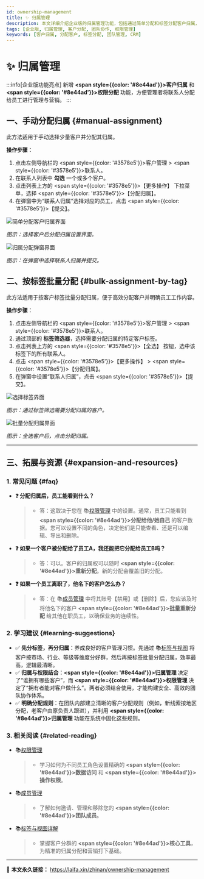 ```yaml
---
id: ownership-management
title: ✨ 归属管理
description: 本文详细介绍企业版的归属管理功能，包括通过简单分配和标签分配客户归属，帮助管理者将联系人合理分配给员工，优化客户管理与营销效果。
tags: [企业版, 归属管理, 客户分配, 团队协作, 权限管理]
keywords: [客户归属, 分配客户, 标签分配, 团队管理, CRM]
---
```


# ✨ 归属管理

:::info[企业版功能亮点]
新增 **<span style={{color: '#8e44ad'}}>客户归属</span>** 和 **<span style={{color: '#8e44ad'}}>权限分配</span>** 功能，方便管理者将联系人分配给员工进行管理与营销。
:::

## 一、手动分配归属 {#manual-assignment}

此方法适用于手动选择少量客户并分配其归属。

**操作步骤**：

1.  点击左侧导航栏的 <span style={{color: '#3578e5'}}>客户管理</span> > <span style={{color: '#3578e5'}}>联系人</span>。
2.  在联系人列表中 **勾选** 一个或多个客户。
3.  点击列表上方的 <span style={{color: '#3578e5'}}>【更多操作】</span> 下拉菜单，选择 <span style={{color: '#3578e5'}}>【分配归属】</span>。
4.  在弹窗中为“联系人归属”选择对应的员工，点击 <span style={{color: '#3578e5'}}>【提交】</span>。

![简单分配客户归属界面](https://cos.files.maozhishi.com/data/web/web-files/img/1733399624967.png)

_图示：选择客户后分配归属设置界面。_

![归属分配弹窗界面](https://cos.files.maozhishi.com/data/web/web-files/img/1733399624969.png)

_图示：在弹窗中选择联系人归属并提交。_

## 二、按标签批量分配 {#bulk-assignment-by-tag}

此方法适用于按客户标签批量分配归属，便于高效分配客户并明确员工工作内容。

**操作步骤**：

1.  点击左侧导航栏的 <span style={{color: '#3578e5'}}>客户管理</span> > <span style={{color: '#3578e5'}}>联系人</span>。
2.  通过顶部的 **标签筛选器**，选择需要分配归属的特定客户标签。
3.  点击列表上方的 <span style={{color: '#3578e5'}}>【全选】</span> 按钮，选中该标签下的所有联系人。
4.  点击 <span style={{color: '#3578e5'}}>【更多操作】</span> > <span style={{color: '#3578e5'}}>【分配归属】</span>。
5.  在弹窗中设置“联系人归属”，点击 <span style={{color: '#3578e5'}}>【提交】</span>。

![选择标签界面](https://cos.files.maozhishi.com/data/web/web-files/img/1733399624970.png)

_图示：通过标签筛选需要分配归属的客户。_

![批量分配归属界面](https://cos.files.maozhishi.com/data/web/web-files/img/1733399624971.png)

_图示：全选客户后，点击分配归属。_

---

## 三、拓展与资源 {#expansion-and-resources}

### 1. 常见问题 {#faq}

- **❓ 分配归属后，员工能看到什么？**

  > - 答：这取决于您在 📚[权限管理](./permissions-management) 中的设置。通常，员工只能看到 **<span style={{color: '#8e44ad'}}>分配给他/她自己</span>** 的客户数据。您可以设置不同的角色，决定他们是只能查看、还是可以编辑、导出和删除。

- **❓ 如果一个客户被分配给了员工A，我还能把它分配给员工B吗？**

  > - 答：可以。客户的归属权可以随时 **<span style={{color: '#8e44ad'}}>重新分配</span>**。新的分配会覆盖旧的分配。

- **❓ 如果一个员工离职了，他名下的客户怎么办？**
  > - 答：在 📚[成员管理](./member-management) 中将其账号【禁用】或【删除】后，您应该及时将他名下的客户 **<span style={{color: '#8e44ad'}}>批量重新分配</span>** 给其他在职员工，以确保业务的连续性。

### 2. 学习建议 {#learning-suggestions}

- ✅ **先分标签，再分归属**：养成良好的客户管理习惯。先通过 📚[标签与视图](./contacts-tags-views) 将客户按市场、行业、等级等维度分好群，然后再按标签批量分配归属，效率最高，逻辑最清晰。
- ✅ **归属与权限结合**：**<span style={{color: '#8e44ad'}}>归属管理</span>** 决定了“谁拥有哪些客户”，而 **<span style={{color: '#8e44ad'}}>权限管理</span>** 决定了“拥有者能对客户做什么”。两者必须结合使用，才能构建安全、高效的团队协作体系。
- ✅ **明确分配规则**：在团队内部建立清晰的客户分配规则（例如，新线索按地区分配，老客户由原负责人跟进），并利用 **<span style={{color: '#8e44ad'}}>归属管理</span>** 功能在系统中固化这些规则。

### 3. 相关阅读 {#related-reading}

- 📚[权限管理](./permissions-management)
  > - 学习如何为不同员工角色设置精确的 **<span style={{color: '#8e44ad'}}>数据访问</span>** 和 **<span style={{color: '#8e44ad'}}>操作权限</span>**。
- 📚[成员管理](./member-management)
  > - 了解如何邀请、管理和移除您的 **<span style={{color: '#8e44ad'}}>团队成员</span>**。
- 📚[标签与视图详解](./contacts-tags-views)
  > - 掌握客户分群的 **<span style={{color: '#8e44ad'}}>核心工具</span>**，为精准的归属分配和营销打下基础。

---

🔗 **本文永久链接：** https://laifa.xin/zhinan/ownership-management
